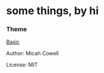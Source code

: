 # some things, by hi

### Theme
[Basic](http://jekyllthemes.org/themes/basic/)

Author: Micah Cowell

License: MIT